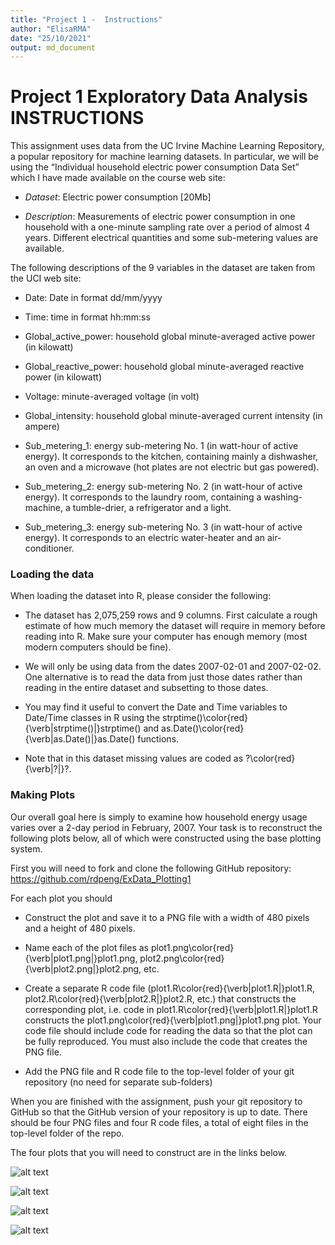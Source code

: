 ```yaml
---
title: "Project 1 -  Instructions"
author: "ElisaRMA"
date: "25/10/2021"
output: md_document
---
```


# Project 1 Exploratory Data Analysis INSTRUCTIONS

This assignment uses data from the UC Irvine Machine Learning Repository, a popular repository for machine learning datasets. In particular, we will be using the “Individual household electric power consumption Data Set” which I have made available on the course web site:

- *Dataset*: Electric power consumption [20Mb]

- *Description*: Measurements of electric power consumption in one household with a one-minute sampling rate over a period of almost 4 years. Different electrical quantities and some sub-metering values are available.

The following descriptions of the 9 variables in the dataset are taken from the UCI web site:

- Date: Date in format dd/mm/yyyy

- Time: time in format hh:mm:ss

- Global_active_power: household global minute-averaged active power (in kilowatt)

- Global_reactive_power: household global minute-averaged reactive power (in kilowatt)

- Voltage: minute-averaged voltage (in volt)

- Global_intensity: household global minute-averaged current intensity (in ampere)

- Sub_metering_1: energy sub-metering No. 1 (in watt-hour of active energy). It corresponds to the kitchen, containing mainly a dishwasher, an oven and a microwave (hot plates are not electric but gas powered).

- Sub_metering_2: energy sub-metering No. 2 (in watt-hour of active energy). It corresponds to the laundry room, containing a washing-machine, a tumble-drier, a refrigerator and a light.

- Sub_metering_3: energy sub-metering No. 3 (in watt-hour of active energy). It corresponds to an electric water-heater and an air-conditioner.

### Loading the data

When loading the dataset into R, please consider the following:

- The dataset has 2,075,259 rows and 9 columns. First calculate a rough estimate of how much memory the dataset will require in memory before reading into R. Make sure your computer has enough memory (most modern computers should be fine).

- We will only be using data from the dates 2007-02-01 and 2007-02-02. One alternative is to read the data from just those dates rather than reading in the entire dataset and subsetting to those dates.

- You may find it useful to convert the Date and Time variables to Date/Time classes in R using the strptime()\color{red}{\verb|strptime()|}strptime()  and as.Date()\color{red}{\verb|as.Date()|}as.Date() functions.

- Note that in this dataset missing values are coded as ?\color{red}{\verb|?|}?.

### Making Plots

Our overall goal here is simply to examine how household energy usage varies over a 2-day period in February, 2007. Your task is to reconstruct the following plots below, all of which were constructed using the base plotting system.

First you will need to fork and clone the following GitHub repository: https://github.com/rdpeng/ExData_Plotting1

For each plot you should

- Construct the plot and save it to a PNG file with a width of 480 pixels and a height of 480 pixels.

- Name each of the plot files as plot1.png\color{red}{\verb|plot1.png|}plot1.png, plot2.png\color{red}{\verb|plot2.png|}plot2.png, etc.

- Create a separate R code file (plot1.R\color{red}{\verb|plot1.R|}plot1.R, plot2.R\color{red}{\verb|plot2.R|}plot2.R, etc.) that constructs the corresponding plot, i.e. code in plot1.R\color{red}{\verb|plot1.R|}plot1.R constructs the plot1.png\color{red}{\verb|plot1.png|}plot1.png plot. Your code file should include code for reading the data so that the plot can be fully reproduced. You must also include the code that creates the PNG file.

- Add the PNG file and R code file to the top-level folder of your git repository (no need for separate sub-folders)

When you are finished with the assignment, push your git repository to GitHub so that the GitHub version of your repository is up to date. There should be four PNG files and four R code files, a total of eight files in the top-level folder of the repo.

The four plots that you will need to construct are in the links below.


![alt text](https://d396qusza40orc.cloudfront.net/exdata/CP1/ExDataCP1Plot1.png)

![alt text](https://d396qusza40orc.cloudfront.net/exdata/CP1/ExDataCP1Plot2.png)

![alt text](https://d396qusza40orc.cloudfront.net/exdata/CP1/ExDataCP1Plot3.png)

![alt text](https://d396qusza40orc.cloudfront.net/exdata/CP1/ExDataCP1Plot4.png)

